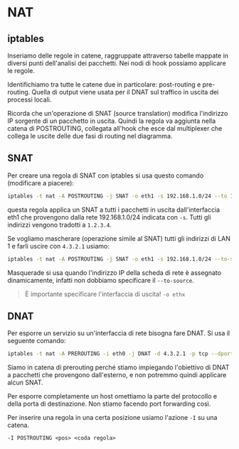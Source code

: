 # NAT

## iptables

Inseriamo delle regole in catene, raggruppate attraverso tabelle mappate in diversi punti dell'analisi dei pacchetti.
Nei nodi di hook possiamo applicare le regole.

Identifichiamo tra tutte le catene due in particolare: post-routing e pre-routing. Quella di output viene usata per il
DNAT sul traffico in uscita dei processi locali.

Ricorda che un'operazione di SNAT (source translation) modifica l'indirizzo IP sorgente di un pacchetto in uscita.
Quindi la regola va aggiunta nella catena di POSTROUTING, collegata all'hook che esce dal multiplexer che collega le
uscite delle due fasi di routing nel diagramma.

## SNAT

Per creare una regola di SNAT con iptables si usa questo comando (modificare a piacere):

```sh
iptables -t nat -A POSTROUTING -j SNAT -o eth1 -s 192.168.1.0/24 --to 1.2.3.4
```

questa regola applica un SNAT a tutti i pacchetti in uscita dall'interfaccia eth1 che provengono dalla rete 192.168.1.0/24
indicata con `-s`. Tutti gli indirizzi vengono tradotti a `1.2.3.4`.

Se vogliamo mascherare (operazione simile al SNAT) tutti gli indirizzi di LAN 1 e farli uscire con `4.3.2.1` usiamo:

```sh
iptables -t nat -A POSTROUTING -j SNAT -o eth1 -s 192.168.1.0/24 --to-source 1.2.3.4
```

Masquerade si usa quando l'indirizzo IP della scheda di rete è assegnato dinamicamente, infatti non dobbiamo specificare il
`--to-source`.

> È importante specificare l'interfaccia di uscita! `-o ethx`

## DNAT

Per esporre un servizio su un'interfaccia di rete bisogna fare DNAT. Si usa il seguente comando:

```sh
iptables -t nat -A PREROUTING -i eth0 -j DNAT -d 4.3.2.1 -p tcp --dport 80 --to-destination 10.108.54.2:80
```

Siamo in catena di prerouting perché stiamo impiegando l'obiettivo di DNAT a pacchetti che provengono dall'esterno, e non
potremmo quindi applicare alcun SNAT.

Per esporre completamente un host omettiamo la parte del protocollo e della porta di destinazione. Non stiamo facendo
port forwarding così.

Per inserire una regola in una certa posizione usiamo l'azione `-I` su una catena.

```
-I POSTROUTING <pos> <coda regola>
```